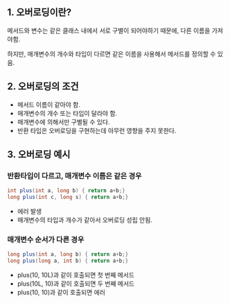 ## 1. 오버로딩이란?

메서드와 변수는 같은 클래스 내에서 서로 구별이 되어야하기 때문에, 다른 이름을 가져야함.

하지만, 매개변수의 개수와 타입이 다르면 같은 이름을 사용해서 메서드를 정의할 수 있음.

## 2. 오버로딩의 조건

- 메서드 이름이 같아야 함.
- 매개변수의 개수 또는 타입이 달라야 함.
- 매개변수에 의해서만 구별될 수 있다.
- 반환 타입은 오버로딩을 구현하는데 아무런 영향을 주지 못한다.

## 3. 오버로딩 예시

### 반환타입이 다르고, 매개변수 이름은 같은 경우

```java
int plus(int a, long b) { return a+b;}
long plus(int c, long s) { return a+b;}
```

- 에러 발생
- 매개변수의 타입과 개수가 같아서 오버로딩 성립 안됨.

### 매개변수 순서가 다른 경우

```java
long plus(int a, long b) { return a+b;}
long plus(long a, int b) { return a+b;}
```

- plus(10, 10L)과 같이 호출되면 첫 번째 메서드
- plus(10L, 10)과 같이 호출되면 두 번째 메서드
- plus(10, 10)과 같이 호출되면 에러
